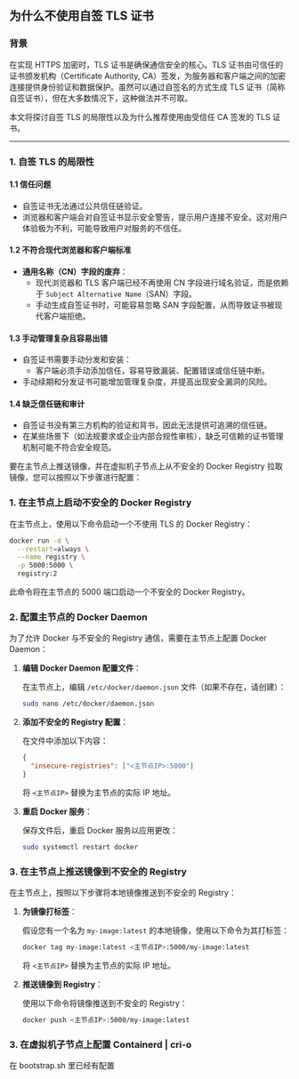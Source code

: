 ## 为什么不使用自签 TLS 证书

### 背景

在实现 HTTPS 加密时，TLS 证书是确保通信安全的核心。TLS 证书由可信任的证书颁发机构（Certificate Authority, CA）签发，为服务器和客户端之间的加密连接提供身份验证和数据保护。虽然可以通过自签名的方式生成 TLS 证书（简称自签证书），但在大多数情况下，这种做法并不可取。

本文将探讨自签 TLS 的局限性以及为什么推荐使用由受信任 CA 签发的 TLS 证书。

---

### 1. **自签 TLS 的局限性**

#### 1.1 **信任问题**
- 自签证书无法通过公共信任链验证。
- 浏览器和客户端会对自签证书显示安全警告，提示用户连接不安全。这对用户体验极为不利，可能导致用户对服务的不信任。

#### 1.2 **不符合现代浏览器和客户端标准**
- **通用名称（CN）字段的废弃**：
  - 现代浏览器和 TLS 客户端已经不再使用 CN 字段进行域名验证，而是依赖于 `Subject Alternative Name`（SAN）字段。
  - 手动生成自签证书时，可能容易忽略 SAN 字段配置，从而导致证书被现代客户端拒绝。

#### 1.3 **手动管理复杂且容易出错**
- 自签证书需要手动分发和安装：
  - 客户端必须手动添加信任，容易导致漏装、配置错误或信任链中断。
- 手动续期和分发证书可能增加管理复杂度，并提高出现安全漏洞的风险。

#### 1.4 **缺乏信任链和审计**
- 自签证书没有第三方机构的验证和背书，因此无法提供可追溯的信任链。
- 在某些场景下（如法规要求或企业内部合规性审核），缺乏可信赖的证书管理机制可能不符合安全规范。

要在主节点上推送镜像，并在虚拟机子节点上从不安全的 Docker Registry 拉取镜像，您可以按照以下步骤进行配置：

### 1. 在主节点上启动不安全的 Docker Registry

在主节点上，使用以下命令启动一个不使用 TLS 的 Docker Registry：

```bash
docker run -d \
  --restart=always \
  --name registry \
  -p 5000:5000 \
  registry:2
```

此命令将在主节点的 5000 端口启动一个不安全的 Docker Registry。

### 2. 配置主节点的 Docker Daemon

为了允许 Docker 与不安全的 Registry 通信，需要在主节点上配置 Docker Daemon：

1. **编辑 Docker Daemon 配置文件**：

   在主节点上，编辑 `/etc/docker/daemon.json` 文件（如果不存在，请创建）：

   ```bash
   sudo nano /etc/docker/daemon.json
   ```

2. **添加不安全的 Registry 配置**：

   在文件中添加以下内容：

   ```json
   {
     "insecure-registries": ["<主节点IP>:5000"]
   }
   ```

   将 `<主节点IP>` 替换为主节点的实际 IP 地址。

3. **重启 Docker 服务**：

   保存文件后，重启 Docker 服务以应用更改：

   ```bash
   sudo systemctl restart docker
   ```

### 3. 在主节点上推送镜像到不安全的 Registry

在主节点上，按照以下步骤将本地镜像推送到不安全的 Registry：

1. **为镜像打标签**：

   假设您有一个名为 `my-image:latest` 的本地镜像，使用以下命令为其打标签：

   ```bash
   docker tag my-image:latest <主节点IP>:5000/my-image:latest
   ```

   将 `<主节点IP>` 替换为主节点的实际 IP 地址。

2. **推送镜像到 Registry**：

   使用以下命令将镜像推送到不安全的 Registry：

   ```bash
   docker push <主节点IP>:5000/my-image:latest
   ```

### 3. 在虚拟机子节点上配置 Containerd | cri-o

在 bootstrap.sh 里已经有配置
